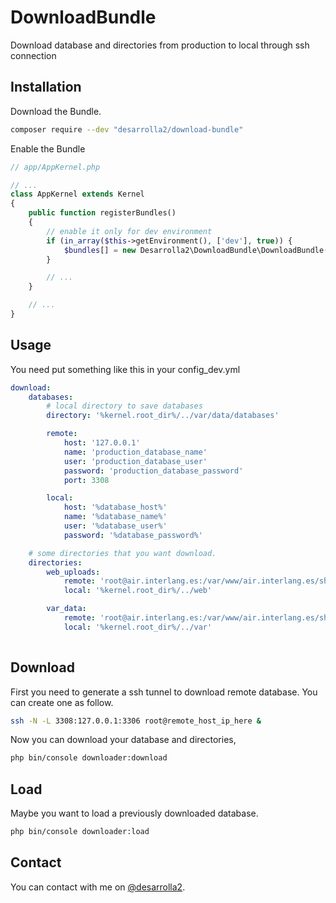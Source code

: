 # DownloadBundle

Download database and directories from production to local through ssh connection

## Installation

Download the Bundle.

```bash 
composer require --dev "desarrolla2/download-bundle"
```

Enable the Bundle

```php
// app/AppKernel.php

// ...
class AppKernel extends Kernel
{
    public function registerBundles()
    {
        // enable it only for dev environment
        if (in_array($this->getEnvironment(), ['dev'], true)) {
            $bundles[] = new Desarrolla2\DownloadBundle\DownloadBundle();
        }

        // ...
    }

    // ...
}
```

## Usage

You need put something like this in your config_dev.yml

```yml
download:
    databases:
        # local directory to save databases
        directory: '%kernel.root_dir%/../var/data/databases'

        remote:
            host: '127.0.0.1'
            name: 'production_database_name'
            user: 'production_database_user'
            password: 'production_database_password'
            port: 3308

        local:
            host: '%database_host%'
            name: '%database_name%'
            user: '%database_user%'
            password: '%database_password%'

    # some directories that you want download.
    directories:
        web_uploads:
            remote: 'root@air.interlang.es:/var/www/air.interlang.es/shared/web/uploads'
            local: '%kernel.root_dir%/../web'

        var_data:
            remote: 'root@air.interlang.es:/var/www/air.interlang.es/shared/var/data'
            local: '%kernel.root_dir%/../var'
            
```

## Download

First you need to generate a ssh tunnel to download remote database. You can create one as follow.

```bash
ssh -N -L 3308:127.0.0.1:3306 root@remote_host_ip_here &
```

Now you can download your database and directories,

```bash
php bin/console downloader:download
```

## Load

Maybe you want to load a previously downloaded database.

```bash
php bin/console downloader:load
```

## Contact

You can contact with me on [@desarrolla2](https://twitter.com/desarrolla2).
